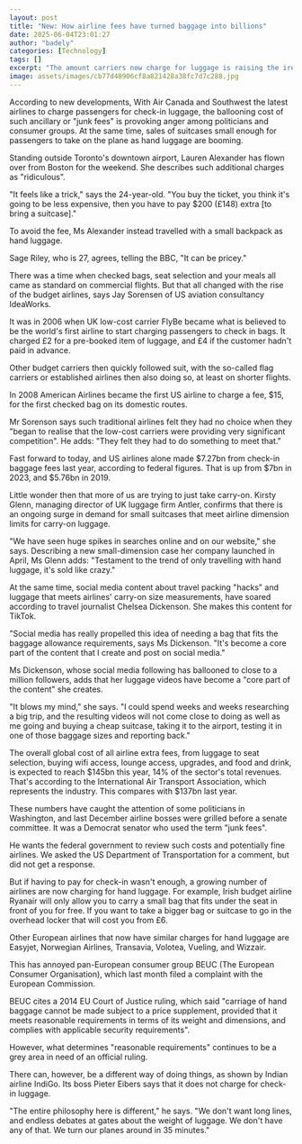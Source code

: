 ```yaml
---
layout: post
title: "New: How airline fees have turned baggage into billions"
date: 2025-06-04T23:01:27
author: "badely"
categories: [Technology]
tags: []
excerpt: "The amount carriers now charge for luggage is raising the ire of politicians and consumer groups."
image: assets/images/cb77d48906cf8a821428a38fc7d7c288.jpg
---
```


According to new developments, With Air Canada and Southwest the latest airlines to charge passengers for check-in luggage, the ballooning cost of such ancillary or "junk fees" is provoking anger among politicians and consumer groups. At the same time, sales of suitcases small enough for passengers to take on the plane as hand luggage are booming.

Standing outside Toronto's downtown airport, Lauren Alexander has flown over from Boston for the weekend. She describes such additional charges as "ridiculous".

"It feels like a trick," says the 24-year-old. "You buy the ticket, you think it's going to be less expensive, then you have to pay $200 (£148) extra [to bring a suitcase]."

To avoid the fee, Ms Alexander instead travelled with a small backpack as hand luggage.

Sage Riley, who is 27, agrees, telling the BBC, "It can be pricey."

There was a time when checked bags, seat selection and your meals all came as standard on commercial flights. But that all changed with the rise of the budget airlines, says Jay Sorensen of US aviation consultancy IdeaWorks.

It was in 2006 when UK low-cost carrier FlyBe became what is believed to be the world's first airline to start charging passengers to check in bags. It charged £2 for a pre-booked item of luggage, and £4 if the customer hadn't paid in advance. 

Other budget carriers then quickly followed suit, with the so-called flag carriers or established airlines then also doing so, at least on shorter flights.

In 2008 American Airlines became the first US airline to charge a fee, $15, for the first checked bag on its domestic routes.

Mr Sorenson says such traditional airlines felt they had no choice when they "began to realise that the low-cost carriers were providing very significant competition". He adds: "They felt they had to do something to meet that."

Fast forward to today, and US airlines alone made $7.27bn from check-in baggage fees last year, according to federal figures. That is up from $7bn in 2023, and $5.76bn in 2019.

Little wonder then that more of us are trying to just take carry-on. Kirsty Glenn, managing director of UK luggage firm Antler, confirms that there is an ongoing surge in demand for small suitcases that meet airline dimension limits for carry-on luggage.

"We have seen huge spikes in searches online and on our website," she says. Describing a new small-dimension case her company launched in April, Ms Glenn adds: "Testament to the trend of only travelling with hand luggage, it's sold like crazy."

At the same time, social media content about travel packing "hacks" and luggage that meets airlines' carry-on size measurements, have soared according to travel journalist Chelsea Dickenson. She makes this content for TikTok.

"Social media has really propelled this idea of needing a bag that fits the baggage allowance requirements, says Ms Dickenson. "It's become a core part of the content that I create and post on social media."

Ms Dickenson, whose social media following has ballooned to close to a million followers, adds that her luggage videos have become a "core part of the content" she creates.

"It blows my mind," she says. "I could spend weeks and weeks researching a big trip, and the resulting videos will not come close to doing as well as me going and buying a cheap suitcase, taking it to the airport, testing it in one of those baggage sizes and reporting back."

The overall global cost of all airline extra fees, from luggage to seat selection, buying wifi access, lounge access, upgrades, and food and drink, is expected to reach $145bn this year, 14% of the sector's total revenues. That's according to the International Air Transport Association, which represents the industry. This compares with $137bn last year.

These numbers have caught the attention of some politicians in Washington, and last December airline bosses were grilled before a senate committee. It was a Democrat senator who used the term "junk fees".  

He wants the federal government to review such costs and potentially fine airlines. We asked the US Department of Transportation for a comment, but did not get a response.

But if having to pay for check-in wasn't enough, a growing number of airlines are now charging for hand luggage. For example, Irish budget airline Ryanair will only allow you to carry a small bag that fits under the seat in front of you for free. If you want to take a bigger bag or suitcase to go in the overhead locker that will cost you from £6.

Other European airlines that now have similar charges for hand luggage are Easyjet, Norwegian Airlines, Transavia, Volotea, Vueling, and Wizzair.

This has annoyed pan-European consumer group BEUC (The European Consumer Organisation), which last month filed a complaint with the European Commission.

BEUC cites a 2014 EU Court of Justice ruling, which said "carriage of hand baggage cannot be made subject to a price supplement, provided that it meets reasonable requirements in terms of its weight and dimensions, and complies with applicable security requirements".

However, what determines "reasonable requirements" continues to be a grey area in need of an official ruling.

There can, however, be a different way of doing things, as shown by Indian airline IndiGo. Its boss Pieter Eibers says that it does not charge for check-in luggage.

"The entire philosophy here is different," he says. "We don't want long lines, and endless debates at gates about the weight of luggage. We don't have any of that. We turn our planes around in 35 minutes."

